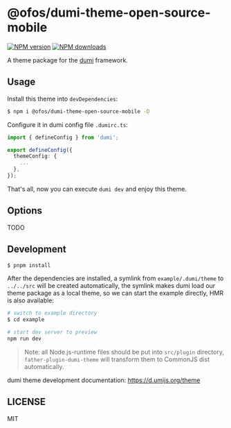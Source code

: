 # @ofos/dumi-theme-open-source-mobile

[![NPM version](https://img.shields.io/npm/v/@ofos/dumi-theme-open-source-mobile.svg?style=flat)](https://npmjs.org/package/@ofos/dumi-theme-open-source-mobile)
[![NPM downloads](http://img.shields.io/npm/dm/@ofos/dumi-theme-open-source-mobile.svg?style=flat)](https://npmjs.org/package/@ofos/dumi-theme-open-source-mobile)

A theme package for the [dumi](https://d.umijs.org) framework.

## Usage

Install this theme into `devDependencies`:

```bash
$ npm i @ofos/dumi-theme-open-source-mobile -D
```

Configure it in dumi config file `.dumirc.ts`:

```ts
import { defineConfig } from 'dumi';

export defineConfig({
  themeConfig: {
    ...
  },
});
```

That's all, now you can execute `dumi dev` and enjoy this theme.

## Options

TODO

## Development

```bash
$ pnpm install
```

After the dependencies are installed, a symlink from `example/.dumi/theme` to `../../src` will be created automatically, the symlink makes dumi load our theme package as a local theme, so we can start the example directly, HMR is also available:

```bash
# switch to example directory
$ cd example

# start dev server to preview
npm run dev
```

> Note: all Node.js-runtime files should be put into `src/plugin` directory, `father-plugin-dumi-theme` will transform them to CommonJS dist automatically.

dumi theme development documentation: https://d.umijs.org/theme

## LICENSE

MIT
